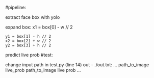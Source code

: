 #pipeline:

  extract face box with yolo
  
  expand box:
    x1 = box[0] - w // 2

    
    y1 = box[1] - h // 2
    x2 = box[2] + w // 2
    y2 = box[3] + h // 2
  
  predict live prob
#test:
  
  change input path in test.py (line 14)
  out - ./out.txt:
    ...
    path_to_image live_prob
    path_to_image live prob
    ...
  
